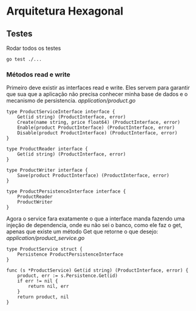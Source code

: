 # Arquitetura Hexagonal

## Testes
Rodar todos os testes
```
go test ./...
```

### Métodos read e write
Primeiro deve existir as interfaces read e write. Eles servem para garantir que sua que a aplicação não precisa conhecer minha base de dados e o mecanismo de persistencia. 
*application/product.go*

```
type ProductServiceInterface interface {
	Get(id string) (ProductInterface, error)
	Create(name string, price float64) (ProductInterface, error)
	Enable(product ProductInterface) (ProductInterface, error)
	Disable(product ProductInterface) (ProductInterface, error)
}

type ProductReader interface {
	Get(id string) (ProductInterface, error)
}

type ProductWriter interface {
	Save(product ProductInterface) (ProductInterface, error)
}

type ProductPersistenceInterface interface {
	ProductReader
	ProductWriter
}

```

Agora o service fara exatamente o que a interface manda fazendo uma injeção de dependencia, onde eu não sei o banco, como ele faz o get, apenas que existe um método Get que retorne o que desejo:
*application/product_service.go*
```	
type ProductService struct {
	Persistence ProductPersistenceInterface
}

func (s *ProductService) Get(id string) (ProductInterface, error) {
	product, err := s.Persistence.Get(id)
	if err != nil {
		return nil, err
	}
	return product, nil
}
```
